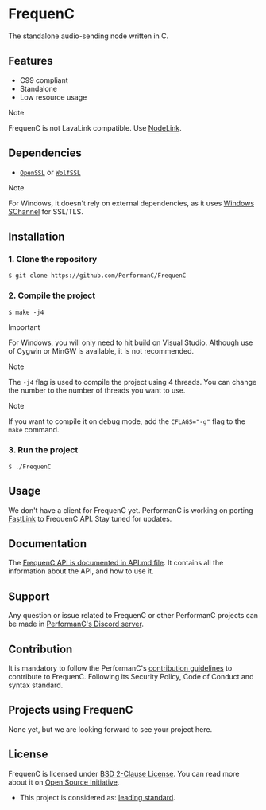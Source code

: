 # FrequenC

The standalone audio-sending node written in C.

## Features

- C99 compliant
- Standalone
- Low resource usage

> [!NOTE]
> FrequenC is not LavaLink compatible. Use [NodeLink](https://github.com/PerformanC/NodeLink).

## Dependencies

- [`OpenSSL`](https://www.openssl.org/) or [`WolfSSL`](https://www.wolfssl.com/)

> [!NOTE]
> For Windows, it doesn't rely on external dependencies, as it uses [Windows SChannel](https://learn.microsoft.com/en-us/windows/win32/com/schannel) for SSL/TLS.

## Installation

### 1. Clone the repository

```shell
$ git clone https://github.com/PerformanC/FrequenC
```

### 2. Compile the project

```shell
$ make -j4
```

> [!IMPORTANT]
> For Windows, you will only need to hit build on Visual Studio. Although use of Cygwin or MinGW is available, it is not recommended.

> [!NOTE]
> The `-j4` flag is used to compile the project using 4 threads. You can change the number to the number of threads you want to use.

> [!NOTE]
> If you want to compile it on debug mode, add the `CFLAGS="-g"` flag to the `make` command.

### 3. Run the project

```shell
$ ./FrequenC
```

## Usage

We don't have a client for FrequenC yet. PerformanC is working on porting [FastLink](https://github.com/PerformanC/FastLink) to FrequenC API. Stay tuned for updates.

## Documentation

The [FrequenC API is documented in API.md file](docs/API.md). It contains all the information about the API, and how to use it.

## Support

Any question or issue related to FrequenC or other PerformanC projects can be made in [PerformanC's Discord server](https://discord.gg/uPveNfTuCJ).

## Contribution

It is mandatory to follow the PerformanC's [contribution guidelines](https://github.com/PerformanC/contributing) to contribute to FrequenC. Following its Security Policy, Code of Conduct and syntax standard.

## Projects using FrequenC

None yet, but we are looking forward to see your project here.

## License

FrequenC is licensed under [BSD 2-Clause License](LICENSE). You can read more about it on [Open Source Initiative](https://opensource.org/licenses/BSD-2-Clause).

* This project is considered as: [leading standard](https://github.com/PerformanC/contributing?tab=readme-ov-file#project-information).
